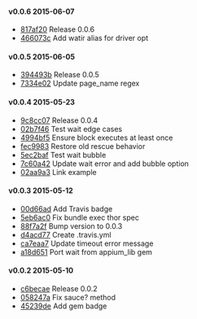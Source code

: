 #### v0.0.6 2015-06-07

- [817af20](https://github.com/bootstraponline/webdriver_utils/commit/817af200cabc42d247a8c6547551e248da2b61ce) Release 0.0.6
- [466073c](https://github.com/bootstraponline/webdriver_utils/commit/466073cc801cf7be703325a6348909bb142a150c) Add watir alias for driver opt


#### v0.0.5 2015-06-05

- [394493b](https://github.com/bootstraponline/webdriver_utils/commit/394493b58667e0accf210f3439a92d0161eeb8c2) Release 0.0.5
- [7334e02](https://github.com/bootstraponline/webdriver_utils/commit/7334e0269d2184c8edeec9fb891bda6219240390) Update page_name regex


#### v0.0.4 2015-05-23

- [9c8cc07](https://github.com/bootstraponline/webdriver_utils/commit/9c8cc07043fdd5de3b1e8159cee36987c6d88787) Release 0.0.4
- [02b7f46](https://github.com/bootstraponline/webdriver_utils/commit/02b7f465a7736f3eb1c9e6df4dd96f4dfaff4358) Test wait edge cases
- [4994bf5](https://github.com/bootstraponline/webdriver_utils/commit/4994bf57b483b79b58da7a368a6ed8fa3728de67) Ensure block executes at least once
- [fec9983](https://github.com/bootstraponline/webdriver_utils/commit/fec99832b43c59c23ef1c7795267a0fa85f7d4f5) Restore old rescue behavior
- [5ec2baf](https://github.com/bootstraponline/webdriver_utils/commit/5ec2baf01bffc54a9b626afbd25667acc691c7b6) Test wait bubble
- [7c60a42](https://github.com/bootstraponline/webdriver_utils/commit/7c60a428dffc9587b2b956c97186a5e5e01846d9) Update wait error and add bubble option
- [02aa9a3](https://github.com/bootstraponline/webdriver_utils/commit/02aa9a38d7a087866427f08903e8667e2f233668) Link example


#### v0.0.3 2015-05-12

- [00d66ad](https://github.com/bootstraponline/webdriver_utils/commit/00d66adafe1b979ab1228b73bb6887cea71ceaf4) Add Travis badge
- [5eb6ac0](https://github.com/bootstraponline/webdriver_utils/commit/5eb6ac036c7494dc4132917ba8d17777cce9e3e8) Fix bundle exec thor spec
- [88f7a2f](https://github.com/bootstraponline/webdriver_utils/commit/88f7a2fda6b099374e51f2a02c86433b08914ae0) Bump version to 0.0.3
- [d4acd77](https://github.com/bootstraponline/webdriver_utils/commit/d4acd77567ec2e92ee2cff013e928a67a9da9d59) Create .travis.yml
- [ca7eaa7](https://github.com/bootstraponline/webdriver_utils/commit/ca7eaa79c45109e81785f70dad41c7b62eb0f05e) Update timeout error message
- [a18d651](https://github.com/bootstraponline/webdriver_utils/commit/a18d65144981cd57eb22fceb9602d6e4be438b9e) Port wait from appium_lib gem


#### v0.0.2 2015-05-10

- [c6becae](https://github.com/bootstraponline/webdriver_utils/commit/c6becae39ed81a634246e8e6492e7c625cdeb15f) Release 0.0.2
- [058247a](https://github.com/bootstraponline/webdriver_utils/commit/058247af673e5137f53dfccc9b4c8a1cb1aa21ae) Fix sauce? method
- [45239de](https://github.com/bootstraponline/webdriver_utils/commit/45239de7f80949265f6d4ba3eb89f4f422384371) Add gem badge